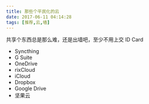 ```yaml
---
title: 那些个平民化的云
date: 2017-06-11 04:14:28
tags: [推荐,云,墙]
---
```

共享个东西总是那么难，还是出墙吧，至少不用上交 ID Card
<!-- more -->

* Syncthing
* G Suite
* OneDrive
* rixCloud
* iCloud
* Dropbox
* Google Drive
* 坚果云
